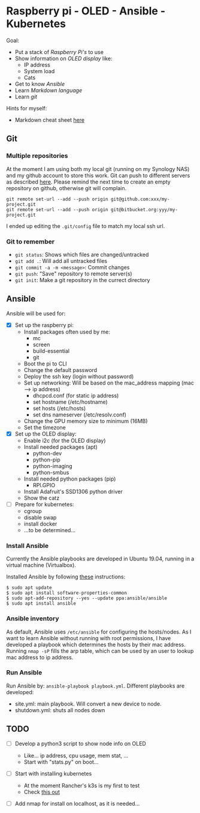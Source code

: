 # Raspberry pi - OLED - Ansible - Kubernetes


Goal:
- Put a stack of *Raspberry Pi's* to use
- Show information on *OLED display* like:
  - IP address
  - System load
  - Cats
- Get to know *Ansible*
- Learn *Markdown language*
- Learn *git*

Hints for myself:
- Markdown cheat sheet [here](https://github.com/adam-p/markdown-here/wiki/Markdown-Cheatsheet)


## Git 


### Multiple repositories
At the moment I am using both my local git (running on my Synology NAS) and
my github account to store this work. Git can push to different servers as
described [here](https://gist.github.com/rvl/c3f156e117e22a25f242). Please 
remind the next time to create an empty repository on github, otherwise git
will complain.

```
git remote set-url --add --push origin git@github.com:xxx/my-project.git
git remote set-url --add --push origin git@bitbucket.org:yyy/my-project.git
```

I ended up editing the `.git/config` file to match my local ssh url.


### Git to remember
- `git status`: Shows which files are changed/untracked
- `git add .`: Will add all untracked files
- `git commit -a -m <message>`: Commit changes
- `git push`: "Save" repository to remote server(s)
- `git init`: Make a git repository in the currect directory


## Ansible
Ansible will be used for:
- [x] Set up the raspberry pi:
  - Install packages often used by me:
    - mc
    - screen
    - build-essential
    - git
  - Boot the pi to CLI
  - Change the default password
  - Deploy the ssh key (login without password)
  - Set up networking: Will be based on the mac_address mapping (mac --> ip address)
    - dhcpcd.conf (for static ip address)
    - set hostname (/etc/hostname)
    - set hosts (/etc/hosts)
    - set dns nameserver (/etc/resolv.conf)
  - Change the GPU memory size to minimum (16MB)
  - Set the timezone
- [x] Set up the OLED display:
  - Enable i2c (for the OLED display)
  - Install needed packages (apt)
    - python-dev
    - python-pip
    - python-imaging
    - python-smbus
  - Install needed python packages (pip)
    - RPI.GPIO
  - Install Adafruit's SSD1306 python driver
  - Show the catz
- [ ] Prepare for kubernetes:
  - cgroup
  - disable swap
  - install docker
  - ...to be determined...


### Install Ansible
Currently the Ansible playbooks are developed in Ubuntu 19.04, running in a 
virtual machine (Virtualbox). 

Installed Ansible by following [these](https://docs.ansible.com/ansible/latest/installation_guide/intro_installation.html#latest-releases-via-apt-ubuntu) instructions:

```
$ sudo apt update
$ sudo apt install software-properties-common
$ sudo apt-add-repository --yes --update ppa:ansible/ansible
$ sudo apt install ansible
```


### Ansible inventory
As default, Ansible uses `/etc/ansible` for configuring the hosts/nodes. As I
want to learn Ansible without running with root permissions, I have developed a
playbook which determines the hosts by their mac address. Running `nmap -sP` fills
the arp table, which can be used by an user to lookup mac address to ip address. 


### Run Ansible
Run Ansible by: `ansible-playbook playbook.yml`. Different playbooks
are developed:
- site.yml: main playbook. Will convert a new device to node.
- shutdown.yml: shuts all nodes down


## TODO
- [ ] Develop a python3 script to show node info on OLED
  - Like... ip address, cpu usage, mem stat, ...
  - Start with "stats.py" on boot...
- [ ] Start with installing kubernetes
  - At the moment Rancher's k3s is my first to test
  - Check [this out](https://github.com/rancher/k3s)
- [ ] Add nmap for install on localhost, as it is needed...
  

